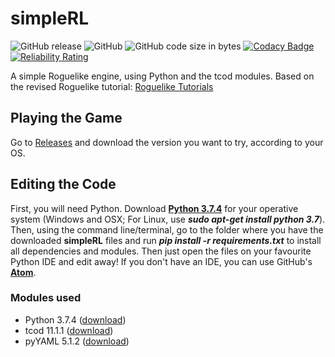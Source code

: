 # simpleRL
![GitHub release](https://img.shields.io/github/release/cariosecus/simpleRL)
![GitHub](https://img.shields.io/github/license/cariosecus/simpleRL)
![GitHub code size in bytes](https://img.shields.io/github/languages/code-size/cariosecus/simpleRL)
[![Codacy Badge](https://api.codacy.com/project/badge/Grade/e689986a046a41ceb4fa882eb56132f2)](https://www.codacy.com?utm_source=github.com&amp;utm_medium=referral&amp;utm_content=cariosecus/simpleRL&amp;utm_campaign=Badge_Grade)
[![Reliability Rating](https://sonarcloud.io/api/project_badges/measure?project=cariosecus_simpleRL&metric=reliability_rating)](https://sonarcloud.io/dashboard?id=cariosecus_simpleRL)

 A simple Roguelike engine, using Python and the tcod modules. Based on the revised Roguelike tutorial: [Roguelike Tutorials](http://www.rogueliketutorials.com/)

## Playing the Game
Go to [Releases](https://github.com/cariosecus/simpleRL/releases) and download the version you want to try, according to your OS.

## Editing the Code
First, you will need Python. Download [**Python 3.7.4**](https://www.python.org/downloads/release/python-374/) for your operative system (Windows and OSX; For Linux, use ***sudo apt-get install python 3.7***). Then, using the command line/terminal, go to the folder where you have the downloaded **simpleRL** files and run ***pip install -r requirements.txt*** to install all dependencies and modules. Then just open the files on your favourite Python IDE and edit away! If you don't have an IDE, you can use GitHub's [**Atom**](https://atom.io/).

### Modules used
*  Python 3.7.4 ([download](https://www.python.org/downloads/))
*  tcod 11.1.1 ([download](https://pypi.org/project/tcod/))
*  pyYAML 5.1.2 ([download](https://pypi.org/project/PyYAML/))
